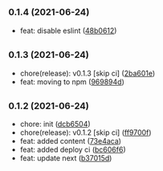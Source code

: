 ## <small>0.1.4 (2021-06-24)</small>

* feat: disable eslint ([48b0612](https://github.com/simonecorsi/simonecorsi.dev/commit/48b0612))



## <small>0.1.3 (2021-06-24)</small>

* chore(release): v0.1.3 [skip ci] ([2ba601e](https://github.com/simonecorsi/simonecorsi.dev/commit/2ba601e))
* feat: moving to npm ([969894d](https://github.com/simonecorsi/simonecorsi.dev/commit/969894d))



## <small>0.1.2 (2021-06-24)</small>

* chore: init ([dcb6504](https://github.com/simonecorsi/simonecorsi.dev/commit/dcb6504))
* chore(release): v0.1.2 [skip ci] ([ff9700f](https://github.com/simonecorsi/simonecorsi.dev/commit/ff9700f))
* feat: added content ([73e4aca](https://github.com/simonecorsi/simonecorsi.dev/commit/73e4aca))
* feat: added deploy ci ([bc606f6](https://github.com/simonecorsi/simonecorsi.dev/commit/bc606f6))
* feat: update next ([b37015d](https://github.com/simonecorsi/simonecorsi.dev/commit/b37015d))



